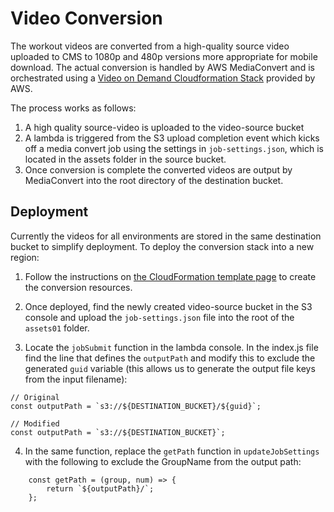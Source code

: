 # Video Conversion

The workout videos are converted from a high-quality source video uploaded to CMS to 1080p and 480p versions more appropriate for mobile download. The actual conversion is handled by AWS MediaConvert and is orchestrated using a [Video on Demand Cloudformation Stack](https://docs.aws.amazon.com/solutions/latest/video-on-demand-on-aws-foundations) provided by AWS.

The process works as follows:

1. A high quality source-video is uploaded to the video-source bucket
2. A lambda is triggered from the S3 upload completion event which kicks off a media convert job using the settings in `job-settings.json`, which is located in the assets folder in the source bucket.
3. Once conversion is complete the converted videos are output by MediaConvert into the root directory of the destination bucket.

## Deployment

Currently the videos for all environments are stored in the same destination bucket to simplify deployment. To deploy the conversion stack into a new region:

1. Follow the instructions on [the CloudFormation template page](https://docs.aws.amazon.com/solutions/latest/video-on-demand-on-aws-foundations/template.html) to create the conversion resources.

2. Once deployed, find the newly created video-source bucket in the S3 console and upload the `job-settings.json` file into the root of the `assets01` folder.

3. Locate the `jobSubmit` function in the lambda console. In the index.js file find the line that defines the `outputPath` and modify this to exclude the generated `guid` variable (this allows us to generate the output file keys from the input filename):

```
// Original
const outputPath = `s3://${DESTINATION_BUCKET}/${guid}`;

// Modified
const outputPath = `s3://${DESTINATION_BUCKET}`;
```

4. In the same function, replace the `getPath` function in `updateJobSettings` with the following to exclude the GroupName from the output path:

```
    const getPath = (group, num) => {
        return `${outputPath}/`;
    };
```
